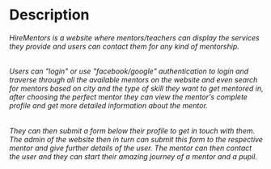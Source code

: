# Description
###### HireMentors is a website where mentors/teachers can display the services they provide and users can contact them for any kind of mentorship. 
###### Users can "login" or use "facebook/google" authentication to login and traverse through all the available mentors on the website and even search for mentors based on city and the type of skill they want to get mentored in, after choosing the perfect mentor they can view the mentor's complete profile and get more detailed information about the mentor.
###### They can then submit a form below their profile to get in touch with them. The admin of the website then in turn can submit this form to the respective mentor and give further details of the user. The mentor can then contact the user and they can start their amazing journey of a mentor and a pupil.
